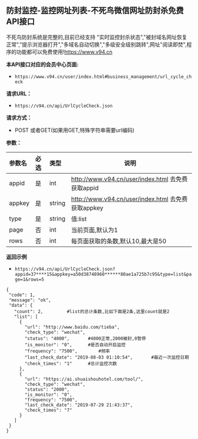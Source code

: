 ## 防封监控-监控网址列表-不死鸟微信网址防封杀免费API接口
不死鸟防封系统是完整的,目前已经支持 "实时监控封杀状态","被封域名网址恢复正常","提示浏览器打开","多域名自动切换","多级安全级别跳转",网址"阅读即焚",程序的功能都可以免费使用!https://www.v94.cn

**本API接口对应的会员中心页面:**
 - `https://www.v94.cn/user/index.html#business_management/url_cycle_check `
 
**请求URL：** 
- ` https://v94.cn/api/UrlCycleCheck.json  `
  
**请求方式：**
- POST 或者GET(如果用GET,特殊字符串需要url编码)

**参数：** 

|参数名|必选|类型|说明|
|:----    |:---|:----- |-----   |
|appid |  是  |    int   |    http://www.v94.cn/user/index.html 去免费获取appid   |
|appkey |  是  |    string   |    http://www.v94.cn/user/index.html 去免费获取appkey   |
|type |  是  |    string   |   值:list   |
|page |  否  |   int   |    当前页面,默认为1   |
|rows |  否  |   int   |    每页面获取的条数,默认10,最大是50  |
**返回示例**
- `https://v94.cn/api/UrlCycleCheck.json?appid=37****15&appkey=a50d38748960******80ae1a725b7c95&type=list&page=1&rows=5`


 ``` 
 {
  "code": 1,
  "message": "ok",
  "data": {
    "count": 2,			#list的总计条数,比如下面是2条,这里count就是2
    "list": [
      {
        "url": "http://www.baidu.com/tieba",
        "check_type": "wechat",
        "status": "4000",		#4000正常,2000被封,0暂停
        "is_monitor": "0",		#是否自动开启监控
        "frequency": "7500",		#频率
        "last_check_date": "2019-08-03 01:10:54",		#最近一次监控日期
        "check_times": "1"		#总计监控次数
      },
      {
        "url": "https://ai.shuaishouhotel.com/tool/",
        "check_type": "wechat",
        "status": "2000",
        "is_monitor": "0",
        "frequency": "7500",
        "last_check_date": "2019-07-29 21:43:37",
        "check_times": "7"
      }
    ]
  }
} 

 ```

